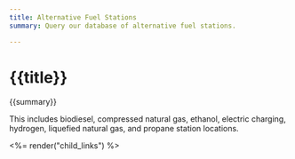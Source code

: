 ```yaml
---
title: Alternative Fuel Stations
summary: Query our database of alternative fuel stations.

---
```


# {{title}}
{{summary}}

This includes biodiesel, compressed natural gas, ethanol, electric charging, hydrogen, liquefied natural gas, and propane station locations.

<%= render("child_links") %>
